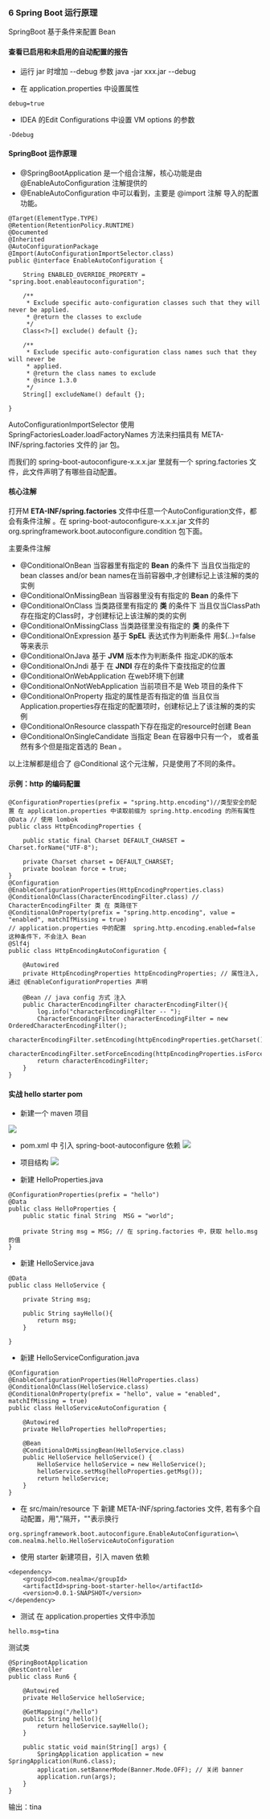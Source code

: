 ### 6 Spring Boot 运行原理
SpringBoot 基于条件来配置 Bean

#### 查看已启用和未启用的自动配置的报告

* 运行 jar 时增加 --debug 参数
java -jar xxx.jar --debug

* 在 application.properties 中设置属性
```
debug=true
```

* IDEA 的Edit Configurations 中设置 VM options 的参数
```
-Ddebug
```

#### SpringBoot 运作原理
* @SpringBootApplication 是一个组合注解，核心功能是由 @EnableAutoConfiguration 注解提供的
* @EnableAutoConfiguration 中可以看到，主要是 @import 注解 导入的配置功能。

```
@Target(ElementType.TYPE)
@Retention(RetentionPolicy.RUNTIME)
@Documented
@Inherited
@AutoConfigurationPackage
@Import(AutoConfigurationImportSelector.class)
public @interface EnableAutoConfiguration {

	String ENABLED_OVERRIDE_PROPERTY = "spring.boot.enableautoconfiguration";

	/**
	 * Exclude specific auto-configuration classes such that they will never be applied.
	 * @return the classes to exclude
	 */
	Class<?>[] exclude() default {};

	/**
	 * Exclude specific auto-configuration class names such that they will never be
	 * applied.
	 * @return the class names to exclude
	 * @since 1.3.0
	 */
	String[] excludeName() default {};

}
```

AutoConfigurationImportSelector 使用 SpringFactoriesLoader.loadFactoryNames 方法来扫描具有 META-INF/spring.factories 文件的 jar 包。

而我们的 spring-boot-autoconfigure-x.x.x.jar 里就有一个 spring.factories 文件，此文件声明了有哪些自动配置。

#### 核心注解
打开M **ETA-INF/spring.factories** 文件中任意一个AutoConfiguration文件，都会有条件注解 。在 spring-boot-autoconfigure-x.x.x.jar 文件的 org.springframework.boot.autoconfigure.condition 包下面。

主要条件注解
* @ConditionalOnBean 当容器里有指定的 **Bean** 的条件下 当且仅当指定的bean classes and/or bean names在当前容器中,才创建标记上该注解的类的实例
* @ConditionalOnMissingBean 当容器里没有有指定的 **Bean** 的条件下 
* @ConditionalOnClass 当类路径里有指定的 **类** 的条件下 当且仅当ClassPath存在指定的Class时，才创建标记上该注解的类的实例
* @ConditionalOnMissingClass 当类路径里没有指定的 **类** 的条件下
* @ConditionalOnExpression 基于 **SpEL** 表达式作为判断条件 用${..}=false等来表示
* @ConditionalOnJava 基于 **JVM** 版本作为判断条件 指定JDK的版本
* @ConditionalOnJndi 基于 在 **JNDI** 存在的条件下查找指定的位置
* @ConditionalOnWebApplication 在web环境下创建
* @ConditionalOnNotWebApplication 当前项目不是 Web 项目的条件下
* @ConditionalOnProperty 指定的属性是否有指定的值 当且仅当Application.properties存在指定的配置项时，创建标记上了该注解的类的实例
* @ConditionalOnResource classpath下存在指定的resource时创建 Bean
* @ConditionalOnSingleCandidate 当指定 Bean 在容器中只有一个， 或者虽然有多个但是指定首选的 Bean 。

以上注解都是组合了 @Conditional 这个元注解，只是使用了不同的条件。

#### 示例：http 的编码配置

```
@ConfigurationProperties(prefix = "spring.http.encoding")//类型安全的配置 在 application.properties 中读取前缀为 spring.http.encoding 的所有属性
@Data // 使用 lombok
public class HttpEncodingProperties {

    public static final Charset DEFAULT_CHARSET = Charset.forName("UTF-8");

    private Charset charset = DEFAULT_CHARSET;
    private boolean force = true;
}
@Configuration
@EnableConfigurationProperties(HttpEncodingProperties.class)
@ConditionalOnClass(CharacterEncodingFilter.class) // CharacterEncodingFilter 类 在 类路径下
@ConditionalOnProperty(prefix = "spring.http.encoding", value = "enabled", matchIfMissing = true)
// application.properties 中的配置  spring.http.encoding.enabled=false 这种条件下，不会注入 Bean
@Slf4j
public class HttpEncodingAutoConfiguration {

    @Autowired
    private HttpEncodingProperties httpEncodingProperties; // 属性注入, 通过 @EnableConfigurationProperties 声明

    @Bean // java config 方式 注入
    public CharacterEncodingFilter characterEncodingFilter(){
        log.info("characterEncodingFilter -- ");
        CharacterEncodingFilter characterEncodingFilter = new OrderedCharacterEncodingFilter();
        characterEncodingFilter.setEncoding(httpEncodingProperties.getCharset().name());
        characterEncodingFilter.setForceEncoding(httpEncodingProperties.isForce());
        return characterEncodingFilter;
    }
}

```

#### 实战 hello starter pom

* 新建一个 maven 项目

![](img/new-maven-hello.png)

* pom.xml 中 引入 spring-boot-autoconfigure 依赖
![](img/pom.png)

* 项目结构
![](img/project.png)

* 新建 HelloProperties.java
```
@ConfigurationProperties(prefix = "hello")
@Data
public class HelloProperties {
    public static final String  MSG = "world";

    private String msg = MSG; // 在 spring.factories 中，获取 hello.msg 的值
}

```
* 新建 HelloService.java
```
@Data
public class HelloService {

    private String msg;

    public String sayHello(){
        return msg;
    }

}
```
* 新建 HelloServiceConfiguration.java
```
@Configuration
@EnableConfigurationProperties(HelloProperties.class)
@ConditionalOnClass(HelloService.class)
@ConditionalOnProperty(prefix = "hello", value = "enabled", matchIfMissing = true)
public class HelloServiceAutoConfiguration {

    @Autowired
    private HelloProperties helloProperties;

    @Bean
    @ConditionalOnMissingBean(HelloService.class)
    public HelloService helloService() {
        HelloService helloService = new HelloService();
        helloService.setMsg(helloProperties.getMsg());
        return helloService;
    }
}
```
* 在 src/main/resource 下 新建 META-INF/spring.factories 文件, 若有多个自动配置，用","隔开，"\"表示换行

```
org.springframework.boot.autoconfigure.EnableAutoConfiguration=\
com.nealma.hello.HelloServiceAutoConfiguration
```

* 使用 starter 
新建项目，引入 maven 依赖
```
<dependency>
    <groupId>com.nealma</groupId>
    <artifactId>spring-boot-starter-hello</artifactId>
    <version>0.0.1-SNAPSHOT</version>
</dependency>
```
* 测试
在 application.properties 文件中添加
```
hello.msg=tina
```
测试类
```
@SpringBootApplication
@RestController
public class Run6 {

    @Autowired
    private HelloService helloService;

    @GetMapping("/hello")
    public String hello(){
        return helloService.sayHello();
    }

    public static void main(String[] args) {
        SpringApplication application = new SpringApplication(Run6.class);
        application.setBannerMode(Banner.Mode.OFF); // 关闭 banner
        application.run(args);
    }
}
```
输出：tina